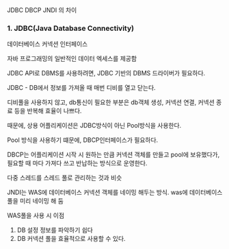 JDBC DBCP JNDI 의 차이



### 1. JDBC(Java Database Connectivity)

데이터베이스 커넥션 인터페이스

자바 프로그래밍의 일반적인 데이터 엑세스를 제공함

JDBC API로 DBMS를 사용하려면, JDBC 기반의 DBMS 드라이버가 필요하다.



JDBC - DB에서 정보를 가져올 때 매번 디비를 열고 닫는다.

디비풀을 사용하지 않고, db통신이 필요한 부분은 db객체 생성, 커넥션 연결, 커넥션 종료 등을 반복해 효율이 나쁘다.

때문에, 상용 어플리케이션은 JDBC방식이 아닌 Pool방식을 사용한다.

Pool 방식을 사용하기 떄문에, DBCP인터페이스가 필요하다.



DBCP는 어플리케이션 시작 시 원하는 만큼 커넥션 객체를 만들고 pool에 보유했다가, 필요할 때 마다 가져다 쓰고 반납하는 방식으로 운영한다.

다중 스레드를 스레드 풀로 관리하는 것과 비슷



JNDI는 WAS에 데이터베이스 커넥션 객체를 네이밍 해두는 방식. was에 데이터베이스 풀을 미리 네이밍 해 둠

WAS풀을 사용 시 이점

1. DB 설정 정보를 파악하기 쉽다
2. DB 커넥션 풀을 효율적으로 사용할 수 있다.

